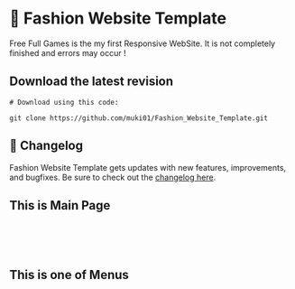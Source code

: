 # 👗 Fashion Website Template
Free Full Games is the my first Responsive WebSite. It is not completely finished and errors may occur !
<br/>

## Download the latest revision
```
# Download using this code:

git clone https://github.com/muki01/Fashion_Website_Template.git
```

## :scroll: Changelog
Fashion Website Template gets updates with new features, improvements, and bugfixes.
Be sure to check out the [changelog here]().

## This is Main Page
<!-- ![a](https://user-images.githubusercontent.com/75759731/196291986-373a1e01-82f3-4eab-8a86-7063580fc50e.jpeg) -->

<br>
<br>
<br>

## This is one of Menus
<!-- ![b](https://user-images.githubusercontent.com/75759731/196292207-c7ce88ae-ece6-4a0b-97c0-49e9bde86996.jpeg) -->
